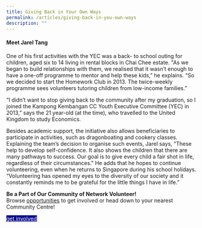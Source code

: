```yaml
---
title: Giving Back in Your Own Ways
permalink: /articles/giving-back-in-you-own-ways
description: ""
---
```

#### Meet Jarel Tang ####
One of his first activities with the YEC was a back- to school outing for children, aged six to 14 living in rental blocks in Chai Chee estate. "As we began
to build relationships with them, we realised that it wasn’t enough to have a one-off programme to mentor and help these kids,” he explains. “So we decided to start the Homework Club in 2013. The twice-weekly programme sees volunteers tutoring children from low-income families.” 

“I didn’t want to stop giving back to the community after my graduation, so I joined the Kampong Kembangan CC Youth Executive Committee (YEC) in 2013,” says the 21 year-old (at the time), who travelled to the United Kingdom to study
Economics. 

Besides academic support, the initiative also allows beneficiaries to participate in activities, such as dragonboating and cookery classes. Explaining the team’s decision to organise such events, Jarel says, “These help to develop self-confidence. It also shows the children that there are many pathways
to success. Our goal is to give every child a fair shot in life, regardless of their circumstances." He adds that he hopes to continue volunteering, even when
he returns to Singapore during his school holidays. “Volunteering has opened my eyes to the diversity of our society and it constantly reminds me to be grateful for the little things I have in life.”

<b>	Be a Part of Our Community of Network Volunteer!</b>
<br>Browse [opportunities](/resources) to get involved or head down to your nearest Community Centre!
<div><a href="form.gov.sg" style="background-color:darkblue; color:white" class="bp-button is-uppercase search-button"> get involved </a></div>